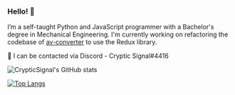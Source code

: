 ### Hello! 👋

I’m a self-taught Python and JavaScript programmer with a Bachelor's degree in Mechanical Engineering. I'm currently working on refactoring the codebase of [av-converter](https://github.com/CrypticSignal/av-converter) to use the Redux library.

💬 I can be contacted via Discord - Cryptic Signal#4416

![CrypticSignal's GitHub stats](https://github-readme-stats.vercel.app/api?username=CrypticSignal&show_icons=true&theme=dark)

[![Top Langs](https://github-readme-stats.vercel.app/api/top-langs/?username=CrypticSignal&theme=dark)](https://github.com/CrypticSignal/github-readme-stats)

